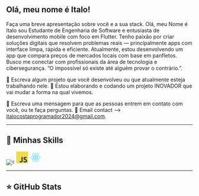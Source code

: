 ##  Olá, meu nome é Italo!

Faça uma breve apresentação sobre você e a sua stack.
Olá, meu Nome é Italo sou Estudante de Engenharia de Software  e entusiasta de desenvolvimento mobile com foco em Flutter.
Tenho paixão por criar soluções digitais que resolvem problemas reais — principalmente apps com interface limpa, rápida e eficiente.
Atualmente, estou desenvolvendo um app que compara preços de mercados locais com base em panfletos.
Busco me conectar com profissionais da área de tecnologia e cibersegurança.
“O impossível só existe até alguém provar o contrário.”.

🔭 Escreva algum projeto que você desenvolveu ou que atualmente esteja trabalhando nele.
🔭 Estou elaborando e codando um projeto INOVADOR que vai mudar a forma na qual vivemos.

💬 Escreva uma mensagem para que as pessoas entrem em contato com você, ou te faça perguntas.
💬 Email contact --> italocostaprogramador2024@gmail.com.

---

## 🚀 Minhas Skills

<code><img height="32" src="https://cdn.iconscout.com/icon/free/png-512/c-programming-569564.png" alt="c"/></code>
<code><img height="32" src="https://raw.githubusercontent.com/github/explore/80688e429a7d4ef2fca1e82350fe8e3517d3494d/topics/javascript/javascript.png" alt="Javascript"/></code>
<code><img height="32" src="https://raw.githubusercontent.com/github/explore/80688e429a7d4ef2fca1e82350fe8e3517d3494d/topics/react/react.png" alt="React"/></code>


---

## ⭐ GitHub Stats


